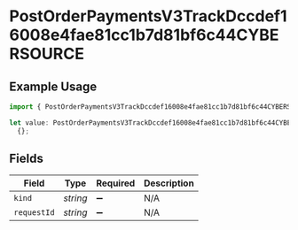 # PostOrderPaymentsV3TrackDccdef16008e4fae81cc1b7d81bf6c44CYBERSOURCE

## Example Usage

```typescript
import { PostOrderPaymentsV3TrackDccdef16008e4fae81cc1b7d81bf6c44CYBERSOURCE } from "@dhaba/safepay-ts/models/operations";

let value: PostOrderPaymentsV3TrackDccdef16008e4fae81cc1b7d81bf6c44CYBERSOURCE =
  {};
```

## Fields

| Field              | Type               | Required           | Description        |
| ------------------ | ------------------ | ------------------ | ------------------ |
| `kind`             | *string*           | :heavy_minus_sign: | N/A                |
| `requestId`        | *string*           | :heavy_minus_sign: | N/A                |
